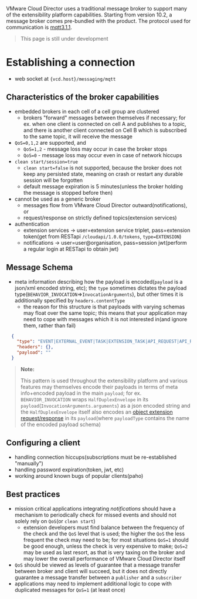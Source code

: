 VMware Cloud Director uses a traditional message broker to support many of the extensibility platform capabilities. Starting from version 10.2, a message broker comes pre-bundled with the product. The protocol used for communication is [mqtt3.1.1](https://docs.oasis-open.org/mqtt/mqtt/v3.1.1/os/mqtt-v3.1.1-os.html).
> This page is still under development
# Establishing a connection
* web socket at `{vcd.host}/messaging/mqtt`

## Characteristics of the broker capabilities
* embedded brokers in each cell of a cell group are clustered
  * brokers "forward" messages between themselves if necessary; for ex. when one client is connected on cell A and publishes to a topic, and there is another client connected on Cell B which is subscribed to the same topic, it will receive the message
* `QoS=0,1,2` are supported, and
  * `QoS=1,2` - message loss may occur in case the broker stops
  * `QoS=0` - message loss may occur even in case of network hiccups
* `clean start/session=true`
  * `clean start=false` is not supported, because the broker does not keep any persisted state, meaning on crash or restart any durable session will be forgotten
  * default message expiration is 5 minutes(unless the broker holding the message is stopped before then)
* cannot be used as a generic broker
  * messages flow from VMware Cloud Director outward(notifications), or
  * request/response on strictly defined topics(extension services)
* authentication
  * extension services -> user=extension service triplet, pass=extension token(get from RESTapi `/cloudapi/1.0.0/tokens`, `type=EXTENSION`)
  * notifications -> user=user@organisation, pass=session jwt(perform a regular login at RESTapi to obtain jwt)
  
## Message Schema
  * meta information describing how the payload is encoded(`payload` is a json/xml encoded string, etc); the `type` sometimes dictates the payload type(`BEHAVIOR_INVOCATION`=>`InvocationArguments`), but other times it is additionally specified by `headers.contentType`
    * the reason for this structure is that payloads with varying schemas may float over the same topic; this means that your application may need to cope with messages which it is not interested in(and ignore them, rather than fail)
  ```json
    {
      "type": "EVENT|EXTERNAL_EVENT|TASK|EXTENSION_TASK|API_REQUEST|API_RESPONSE|BEHAVIOR_INVOCATION|BEHAVIOR_RESPONSE",
      "headers": {},
      "payload": ""
    }
  ```
> **Note:**
> 
> This pattern is used throughout the extensibility platform and various features may themselves encode their payloads in terms of meta info+encoded payload in the main `payload`; for ex. `BEHAVIOR_INVOCATION` wraps `HalfDuplexEnvelope` in its `payload`(`InvocationArguments.arguments`) as a json encoded string and the `HalfDuplexEnvelope` itself also encodes an [object extension request/response](object-extensibility.md#implementing-an-object-extension-backend) in its `payload`(where `payloadType` contains the name of the encoded payload schema)

## Configuring a client
* handling connection hiccups(subscriptions must be re-established "manually")
* handling password expiration(token, jwt, etc)
* working around known bugs of popular clients(paho)

## Best practices
* mission critical applications integrating _notifications_ should have a mechanism to periodically check for missed events and should not solely rely on `QoS`(or `clean start`)
  * extension developers must find balance between the frequency of the check and the `QoS` level that is used; the higher the `QoS` the less frequent the check may need to be; for most situations `QoS=1` should be good enough, unless the check is very expensive to make; `QoS=2` may be used as last resort, as that is very taxing on the broker and may lower the overall performance of VMware Cloud Director itself
* `QoS` should be viewed as levels of guarantee that a message transfer between broker and client will succeed, but it does not directly guarantee a message transfer between a `publisher` and a `subscriber`
* applications may need to implement additional logic to cope with duplicated messages for `QoS=1` (at least once)